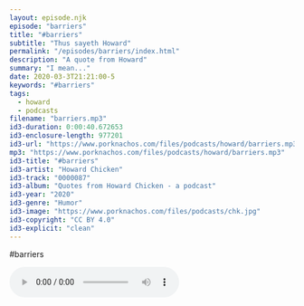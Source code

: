 ```yaml
---
layout: episode.njk
episode: "barriers"
title: "#barriers"
subtitle: "Thus sayeth Howard"
permalink: "/episodes/barriers/index.html"
description: "A quote from Howard"
summary: "I mean..."
date: 2020-03-3T21:21:00-5
keywords: "#barriers"
tags:
  - howard
  - podcasts
filename: "barriers.mp3"
id3-duration: 0:00:40.672653
id3-enclosure-length: 977201
id3-url: "https://www.porknachos.com/files/podcasts/howard/barriers.mp3"
mp3: "https://www.porknachos.com/files/podcasts/howard/barriers.mp3"
id3-title: "#barriers"
id3-artist: "Howard Chicken"
id3-track: "0000087"
id3-album: "Quotes from Howard Chicken - a podcast"
id3-year: "2020"
id3-genre: "Humor"
id3-image: "https://www.porknachos.com/files/podcasts/chk.jpg"
id3-copyright: "CC BY 4.0"
id3-explicit: "clean"
---
```

#barriers

<audio controls>
  <source src="https://www.porknachos.com/files/podcasts/howard/barriers.mp3">
</audio>
